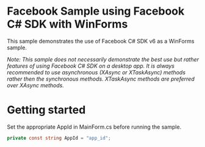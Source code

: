 # Facebook Sample using Facebook C# SDK with WinForms

This sample demonstrates the use of Facebook C# SDK v6 as a WinForms sample.

_Note: This sample does not necessarily demonstrate the best use but rather features of using Facebook C# SDK on a desktop app. It is always recommended to use asynchronous (XAsync or XTaskAsync) methods rather then the synchronous methods. XTaskAsync methods are preferred over XAsync methods._

# Getting started

Set the appropriate AppId in MainForm.cs before running the sample.

```csharp
private const string AppId = "app_id";
```